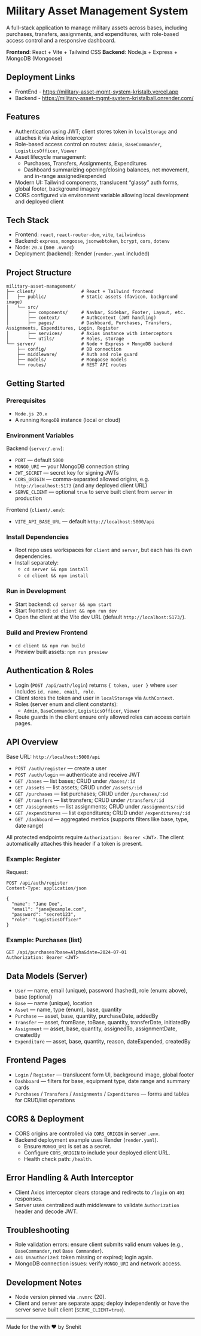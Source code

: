 # Military Asset Management System

A full-stack application to manage military assets across bases, including purchases, transfers, assignments, and expenditures, with role-based access control and a responsive dashboard.

**Frontend**: React + Vite + Tailwind CSS
**Backend**: Node.js + Express + MongoDB (Mongoose)

## Deployment Links
- FrontEnd - https://military-asset-mgmt-system-kristalb.vercel.app
- Backend - https://military-asset-mgmt-system-kristalball.onrender.com/

## Features
- Authentication using JWT; client stores token in `localStorage` and attaches it via Axios interceptor
- Role-based access control on routes: `Admin`, `BaseCommander`, `LogisticsOfficer`, `Viewer`
- Asset lifecycle management:
  - Purchases, Transfers, Assignments, Expenditures
  - Dashboard summarizing opening/closing balances, net movement, and in-range assigned/expended
- Modern UI: Tailwind components, translucent “glassy” auth forms, global footer, background imagery
- CORS configured via environment variable allowing local development and deployed client

## Tech Stack
- Frontend: `react`, `react-router-dom`, `vite`, `tailwindcss`
- Backend: `express`, `mongoose`, `jsonwebtoken`, `bcrypt`, `cors`, `dotenv`
- Node: `20.x` (see `.nvmrc`)
- Deployment (backend): Render (`render.yaml` included)

## Project Structure
```
military-asset-management/
├── client/                 # React + Tailwind frontend
│   ├── public/             # Static assets (favicon, background image)
│   └── src/
│       ├── components/     # Navbar, Sidebar, Footer, Layout, etc.
│       ├── context/        # AuthContext (JWT handling)
│       ├── pages/          # Dashboard, Purchases, Transfers, Assignments, Expenditures, Login, Register
│       ├── services/       # Axios instance with interceptors
│       └── utils/          # Roles, storage
└── server/                 # Node + Express + MongoDB backend
    ├── config/             # DB connection
    ├── middleware/         # Auth and role guard
    ├── models/             # Mongoose models
    └── routes/             # REST API routes
```

## Getting Started

### Prerequisites
- `Node.js 20.x`
- A running `MongoDB` instance (local or cloud)

### Environment Variables

Backend (`server/.env`):
- `PORT` — default `5000`
- `MONGO_URI` — your MongoDB connection string
- `JWT_SECRET` — secret key for signing JWTs
- `CORS_ORIGIN` — comma-separated allowed origins, e.g. `http://localhost:5173` (and any deployed client URL)
- `SERVE_CLIENT` — optional `true` to serve built client from `server` in production

Frontend (`client/.env`):
- `VITE_API_BASE_URL` — default `http://localhost:5000/api`

### Install Dependencies
- Root repo uses workspaces for `client` and `server`, but each has its own dependencies.
- Install separately:
  - `cd server && npm install`
  - `cd client && npm install`

### Run in Development
- Start backend: `cd server && npm start`
- Start frontend: `cd client && npm run dev`
- Open the client at the Vite dev URL (default `http://localhost:5173/`).

### Build and Preview Frontend
- `cd client && npm run build`
- Preview built assets: `npm run preview`

## Authentication & Roles
- Login (`POST /api/auth/login`) returns `{ token, user }` where `user` includes `id, name, email, role`.
- Client stores the token and user in `localStorage` via `AuthContext`.
- Roles (server enum and client constants):
  - `Admin`, `BaseCommander`, `LogisticsOfficer`, `Viewer`
- Route guards in the client ensure only allowed roles can access certain pages.

## API Overview

Base URL: `http://localhost:5000/api`

- `POST /auth/register` — create a user
- `POST /auth/login` — authenticate and receive JWT
- `GET /bases` — list bases; CRUD under `/bases/:id`
- `GET /assets` — list assets; CRUD under `/assets/:id`
- `GET /purchases` — list purchases; CRUD under `/purchases/:id`
- `GET /transfers` — list transfers; CRUD under `/transfers/:id`
- `GET /assignments` — list assignments; CRUD under `/assignments/:id`
- `GET /expenditures` — list expenditures; CRUD under `/expenditures/:id`
- `GET /dashboard` — aggregated metrics (supports filters like base, type, date range)

All protected endpoints require `Authorization: Bearer <JWT>`. The client automatically attaches this header if a token is present.

### Example: Register
Request:
```
POST /api/auth/register
Content-Type: application/json

{
  "name": "Jane Doe",
  "email": "jane@example.com",
  "password": "secret123",
  "role": "LogisticsOfficer"
}
```

### Example: Purchases (list)
```
GET /api/purchases?base=Alpha&date=2024-07-01
Authorization: Bearer <JWT>
```

## Data Models (Server)
- `User` — name, email (unique), password (hashed), role (enum: above), base (optional)
- `Base` — name (unique), location
- `Asset` — name, type (enum), base, quantity
- `Purchase` — asset, base, quantity, purchaseDate, addedBy
- `Transfer` — asset, fromBase, toBase, quantity, transferDate, initiatedBy
- `Assignment` — asset, base, quantity, assignedTo, assignmentDate, createdBy
- `Expenditure` — asset, base, quantity, reason, dateExpended, createdBy

## Frontend Pages
- `Login` / `Register` — translucent form UI, background image, global footer
- `Dashboard` — filters for base, equipment type, date range and summary cards
- `Purchases` / `Transfers` / `Assignments` / `Expenditures` — forms and tables for CRUD/list operations

## CORS & Deployment
- CORS origins are controlled via `CORS_ORIGIN` in server `.env`.
- Backend deployment example uses Render (`render.yaml`).
  - Ensure `MONGO_URI` is set as a secret.
  - Configure `CORS_ORIGIN` to include your deployed client URL.
  - Health check path: `/health`.

## Error Handling & Auth Interceptor
- Client Axios interceptor clears storage and redirects to `/login` on `401` responses.
- Server uses centralized auth middleware to validate `Authorization` header and decode JWT.

## Troubleshooting
- Role validation errors: ensure client submits valid enum values (e.g., `BaseCommander`, not `Base Commander`).
- `401 Unauthorized`: token missing or expired; login again.
- MongoDB connection issues: verify `MONGO_URI` and network access.

## Development Notes
- Node version pinned via `.nvmrc` (20).
- Client and server are separate apps; deploy independently or have the server serve built client (`SERVE_CLIENT=true`).

---
Made for the with ❤️ by Snehit
